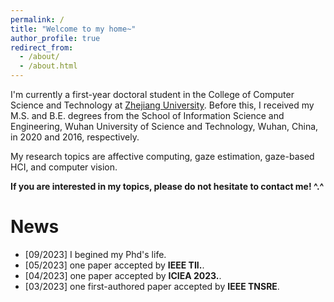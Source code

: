 ```yaml
---
permalink: /
title: "Welcome to my home~"
author_profile: true
redirect_from: 
  - /about/
  - /about.html
---
```


I'm currently a first-year doctoral student in the College of Computer Science and Technology at <a href ="https://www.zju.edu.cn/english/">Zhejiang University</a>. Before this, I received my M.S. and B.E. degrees from the School of Information Science and Engineering, Wuhan University of Science and Technology, Wuhan, China, in 2020 and 2016, respectively.

My research topics are affective computing, gaze estimation, gaze-based HCI, and computer vision.

<strong>If you are interested in my topics, please do not hesitate to contact me! ^.^</strong>

News
======
<ul>
  <li>[09/2023] I begined my Phd's life. </li>
  <li>[05/2023] one paper accepted by <strong>IEEE TII.</strong>. </li>
  <li>[04/2023] one paper accepted by <strong>ICIEA 2023.</strong>. </li>
  <li>[03/2023] one first-authored paper accepted by <strong>IEEE TNSRE</strong>. </li>
</ul>
